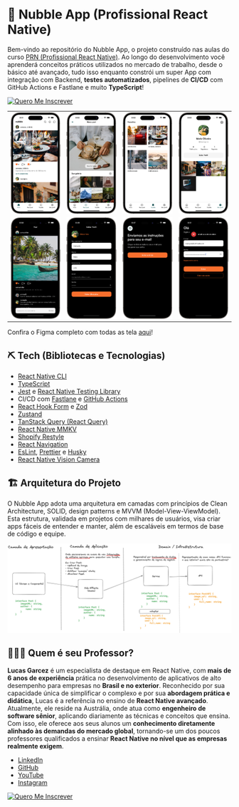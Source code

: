 # 📱 Nubble App (Profissional React Native)

Bem-vindo ao repositório do Nubble App, o projeto construído nas aulas do curso [PRN (Profissional React Native)](https://coffstack.com.br/profissional-react-native). Ao longo do desenvolvimento você aprenderá conceitos práticos utilizados no mercado de trabalho, desde o básico até avançado, tudo isso enquanto constrói um super App com integração com Backend, **testes automatizados**, pipelines de **CI/CD** com GitHub Actions e Fastlane e muito **TypeScript**!

[![Quero Me Inscrever](https://img.shields.io/badge/Quero%20Me%20Inscrever-4CAF50?style=for-the-badge&logoColor=white)](https://coffstack.com.br/profissional-react-native)

|                               |                               |                               |                               |
| :---------------------------: | :---------------------------: | :---------------------------: | :---------------------------: |
| ![](docs/images/screen-1.png) | ![](docs/images/screen-2.png) | ![](docs/images/screen-3.png) | ![](docs/images/screen-4.png) |
| ![](docs/images/screen-5.png) | ![](docs/images/screen-6.png) | ![](docs/images/screen-7.png) | ![](docs/images/screen-8.png) |

Confira o Figma completo com todas as tela [aqui](<https://www.figma.com/design/qZVdIhrBpXhyZCPhy1WfAh/App---Nubble-(v.1.1)?node-id=11070-1977&node-type=frame&t=QLADZp0cl379wYx4-0>)!

## ⛏️ Tech (Bibliotecas e Tecnologias)

- [React Native CLI](https://reactnative.dev/docs/getting-started-without-a-framework)
- [TypeScript](https://www.typescriptlang.org/)
- [Jest](https://jestjs.io/) e [React Native Testing Library](https://callstack.github.io/react-native-testing-library/)
- CI/CD com [Fastlane](https://fastlane.tools/) e [GitHub Actions](https://github.com/features/actions)
- [React Hook Form](https://react-hook-form.com/) e [Zod](https://zod.dev/)
- [Zustand](https://zustand.docs.pmnd.rs/getting-started/introduction)
- [TanStack Query (React Query)](https://tanstack.com/query/latest)
- [React Native MMKV](https://github.com/mrousavy/react-native-mmkv)
- [Shopify Restyle](https://shopify.github.io/restyle/)
- [React Navigation](https://reactnavigation.org/)
- [EsLint](https://eslint.org/), [Prettier](https://prettier.io/) e [Husky](https://typicode.github.io/husky/)
- [React Native Vision Camera](https://react-native-vision-camera.com/docs/guides)

## 🏗️ Arquitetura do Projeto

O Nubble App adota uma arquitetura em camadas com princípios de Clean Architecture, SOLID, design patterns e MVVM (Model-View-ViewModel). Esta estrutura, validada em projetos com milhares de usuários, visa criar apps fáceis de entender e manter, além de escaláveis em termos de base de código e equipe.

![](docs/images//nubble-arch.png)

## 👨🏻‍💻 Quem é seu Professor?

**Lucas Garcez** é um especialista de destaque em React Native, com **mais de 6 anos de experiência** prática no desenvolvimento de aplicativos de alto desempenho para empresas no **Brasil e no exterior**. Reconhecido por sua capacidade única de simplificar o complexo e por sua **abordagem prática e didática**, Lucas é a referência no ensino de **React Native avançado**. Atualmente, ele reside na Austrália, onde atua como **engenheiro de software sênior**, aplicando diariamente as técnicas e conceitos que ensina. Com isso, ele oferece aos seus alunos um **conhecimento diretamente alinhado às demandas do mercado global**, tornando-se um dos poucos professores qualificados a ensinar **React Native no nível que as empresas realmente exigem**.

- [LinkedIn](https://www.linkedin.com/in/lucas-garcez-a5636b157/?locale=pt_BR)
- [GitHub](https://github.com/LucasGarcez)
- [YouTube](https://www.youtube.com/@Coffstack)
- [Instagram](https://www.instagram.com/lucasgar6/)

[![Quero Me Inscrever](https://img.shields.io/badge/Quero%20Me%20Inscrever-4CAF50?style=for-the-badge&logoColor=white)](https://coffstack.com.br/profissional-react-native)
